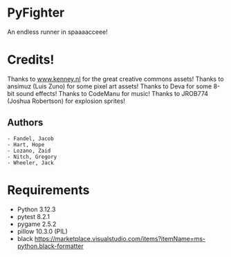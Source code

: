 # PyFighter

An endless runner in spaaaacceee!

# Credits!

Thanks to www.kenney.nl for the great creative commons assets!
Thanks to ansimuz (Luis Zuno) for some pixel art assets!
Thanks to Deva for some 8-bit sound effects!
Thanks to CodeManu for music!
Thanks to JROB774 (Joshua Robertson) for explosion sprites!

## Authors

    - Fandel, Jacob
    - Hart, Hope
    - Lozano, Zaid
    - Nitch, Gregory
    - Wheeler, Jack

# Requirements

- Python 3.12.3
- pytest 8.2.1
- pygame 2.5.2
- pillow 10.3.0 (PIL)
- black https://marketplace.visualstudio.com/items?itemName=ms-python.black-formatter